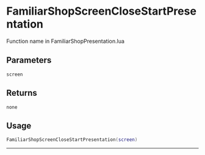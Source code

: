 # FamiliarShopScreenCloseStartPresentation
Function name in FamiliarShopPresentation.lua
## Parameters
`screen`
## Returns
`none`
## Usage
```lua
FamiliarShopScreenCloseStartPresentation(screen)
```
---
